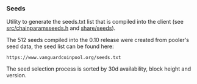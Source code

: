 ### Seeds ###

Utility to generate the seeds.txt list that is compiled into the client
(see [src/chainparamsseeds.h](/src/chainparamsseeds.h) and [share/seeds](/share/seeds)).

The 512 seeds compiled into the 0.10 release were created from pooler's seed data, the seed list can be found here:

	https://www.vanguardcoinpool.org/seeds.txt

The seed selection process is sorted by 30d availability, block height and version.
